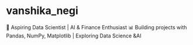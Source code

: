 # vanshika_negi
🚀 Aspiring Data Scientist | AI &amp; Finance Enthusiast 📊 Building projects with Pandas, NumPy, Matplotlib | Exploring Data Science &amp;AI

